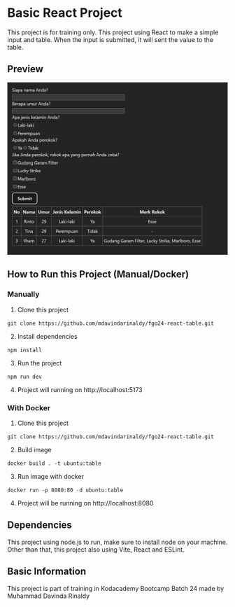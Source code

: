 # Basic React Project

This project is for training only. This project using React to make a simple input and table. When the input is submitted, it will sent the value to the table.

## Preview

![Preview](./preview.png)

## How to Run this Project (Manual/Docker)

### Manually
1. Clone this project
```
git clone https://github.com/mdavindarinaldy/fgo24-react-table.git
```
2. Install dependencies
```
npm install
``` 
3. Run the project
```
npm run dev
```
4. Project will running on http://localhost:5173

### With Docker
1. Clone this project
```
git clone https://github.com/mdavindarinaldy/fgo24-react-table.git
```
2. Build image
```
docker build . -t ubuntu:table
```
3. Run image with docker
```
docker run -p 8080:80 -d ubuntu:table
```
4. Project will be running on http://localhost:8080

## Dependencies
This project using node.js to run, make sure to install node on your machine. Other than that, this project also using Vite, React and ESLint.

## Basic Information
This project is part of training in Kodacademy Bootcamp Batch 24 made by Muhammad Davinda Rinaldy
